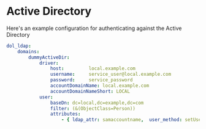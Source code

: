Active Directory
=====================

Here's an example configuration for authenticating against the Active Directory

``` yml
dol_ldap:
    domains:
        dummyActiveDir:
            driver:
                host:         local.example.com
                username:     service_user@local.example.com
                password:     service_password
                accountDomainName: local.example.com
                accountDomainNameShort: LOCAL
            user:
                baseDn: dc=local,dc=example,dc=com
                filter: (&(ObjectClass=Person))
                attributes:
                    - { ldap_attr: samaccountname,  user_method: setUsername }

````
